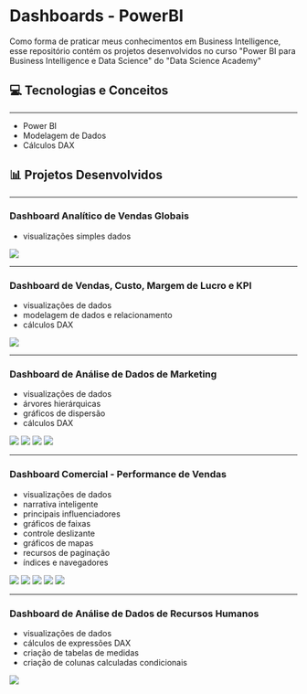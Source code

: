 # **Dashboards - PowerBI**

Como forma de praticar meus conhecimentos em Business Intelligence, esse repositório contém os projetos desenvolvidos no curso "Power BI para Business Intelligence e Data Science" do "Data Science Academy"


## 💻 **Tecnologias e Conceitos**

<hr>

- Power BI
- Modelagem de Dados
- Cálculos DAX

## 📊 **Projetos Desenvolvidos**

<hr>

### **Dashboard Analítico de Vendas Globais**

- visualizações simples dados

<img src="./capitulo02/DashboardAnaliticoVendas.png">

<hr>

### **Dashboard de Vendas, Custo, Margem de Lucro e KPI**
- visualizações de dados
- modelagem de dados e relacionamento
- cálculos DAX

<img src="./capitulo03/DashboardVendasCustoLucro.png">

<hr>

### **Dashboard de Análise de Dados de Marketing**
- visualizações de dados
- árvores hierárquicas
- gráficos de dispersão
- cálculos DAX

<img src="./capitulo04/DashboardMkt_VisaoCliente.png">

<img src="./capitulo04/DashboardMkt_VisaoComportamentoGastos.png">

<img src="./capitulo04/DashboardMkt_VisaoPerformanceCampanhas.png">

<img src="./capitulo04/DashboardMkt_VisaoPontosVenda.png">

<hr>

### **Dashboard Comercial - Performance de Vendas**
- visualizações de dados
- narrativa inteligente
- principais influenciadores
- gráficos de faixas
- controle deslizante
- gráficos de mapas
- recursos de paginação
- índices e navegadores

<img src="./capitulo05/capa.png">

<img src="./capitulo05/narrativa_inteligente.png">

<img src="./capitulo05/key_influencers.png">

<img src="./capitulo05/lane_plot.png">

<img src="./capitulo05/sales_map.png">

<hr>

### **Dashboard de Análise de Dados de Recursos Humanos**
- visualizações de dados
- cálculos de expressões DAX
- criação de tabelas de medidas
- criação de colunas calculadas condicionais

<img src="./capitulo06/rh.png">